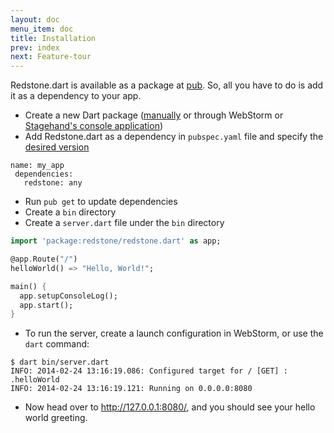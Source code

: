 ```yaml
---
layout: doc
menu_item: doc
title: Installation
prev: index
next: Feature-tour
---
```

Redstone.dart is available as a package at [pub](http://pub.dartlang.org/). So, all you have to do is add it as a dependency to your app.

* Create a new Dart package ([manually](http://pub.dartlang.org/doc/) or through WebStorm or [Stagehand's console application](http://stagehand.pub))
* Add Redstone.dart as a dependency in `pubspec.yaml` file and specify the [desired version](https://pub.dartlang.org/packages/redstone#installing)

```
name: my_app
 dependencies:
   redstone: any
```

- Run `pub get` to update dependencies
- Create a `bin` directory
- Create a `server.dart` file under the `bin` directory

```dart
import 'package:redstone/redstone.dart' as app;

@app.Route("/")
helloWorld() => "Hello, World!";

main() {
  app.setupConsoleLog();
  app.start();
}
```

- To run the server, create a launch configuration in WebStorm, or use the `dart` command:

```
$ dart bin/server.dart
INFO: 2014-02-24 13:16:19.086: Configured target for / [GET] : .helloWorld
INFO: 2014-02-24 13:16:19.121: Running on 0.0.0.0:8080
```

- Now head over to http://127.0.0.1:8080/, and you should see your hello world greeting.
